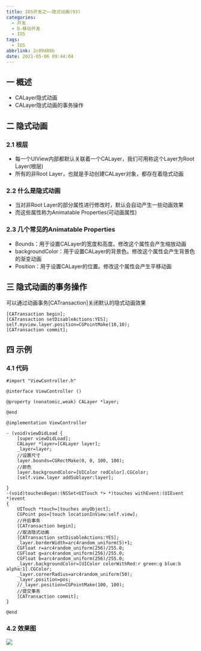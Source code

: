 ```yaml
---
title: IOS开发之——隐式动画(93)
categories:
  - 开发
  - D-移动开发
  - IOS
tags:
  - IOS
abbrlink: 2c89d88b
date: 2021-05-06 09:44:04
---
```

## 一 概述

* CALayer隐式动画
* CALayer隐式动画的事务操作

<!--more-->

## 二 隐式动画

### 2.1 根层

* 每一个UIView内部都默认关联着一个CALayer，我们可用称这个Layer为Root Layer(根层)
* 所有的非Root Layer，也就是手动创建CALayer对象，都存在着隐式动画

### 2.2 什么是隐式动画

* 当对非Root Layer的部分属性进行修改时，默认会自动产生一些动画效果
* 而这些属性称为Animatable Properties(可动画属性)

### 2.3 几个常见的Animatable Properties

* Bounds：用于设置CALayer的宽度和高度。修改这个属性会产生缩放动画
* backgroundColor：用于设置CALayer的背景色。修改这个属性会产生背景色的渐变动画
* Position：用于设置CALayer的位置。修改这个属性会产生平移动画

## 三 隐式动画的事务操作

可以通过动画事务[CATransaction]关闭默认的隐式动画效果

```
[CATransaction begin];
[CATransaction setDisableActions:YES];
self.myview.layer.position=CGPointMake(10,10);
[CATransaction commit];
```

## 四 示例

### 4.1 代码

```
#import "ViewController.h"

@interface ViewController ()

@property (nonatomic,weak) CALayer *layer;

@end

@implementation ViewController

- (void)viewDidLoad {
    [super viewDidLoad];
    CALayer *layer=[CALayer layer];
    _layer=layer;
    //设置尺寸
    layer.bounds=CGRectMake(0, 0, 100, 100);
    //颜色
    layer.backgroundColor=[UIColor redColor].CGColor;
    [self.view.layer addSublayer:layer];
    
}
-(void)touchesBegan:(NSSet<UITouch *> *)touches withEvent:(UIEvent *)event
{
    UITouch *touch=[touches anyObject];
    CGPoint pos=[touch locationInView:self.view];
    //开启事务
    [CATransaction begin];
    //取消隐式动画
    [CATransaction setDisableActions:YES];
    _layer.borderWidth=arc4random_uniform(5)+1;
    CGFloat r=arc4random_uniform(256)/255.0;
    CGFloat g=arc4random_uniform(256)/255.0;
    CGFloat b=arc4random_uniform(256)/255.0;
    _layer.backgroundColor=[UIColor colorWithRed:r green:g blue:b alpha:1].CGColor;
    _layer.cornerRadius=arc4random_uniform(50);
    _layer.position=pos;
    //_layer.position=CGPointMake(100, 100);
    //提交事务
    [CATransaction commit];
}

@end
```

### 4.2 效果图

![][1]


[1]:https://cdn.jsdelivr.net/gh/PGzxc/CDN@master/blog-ios/ios-calayer-implicit-animal.gif